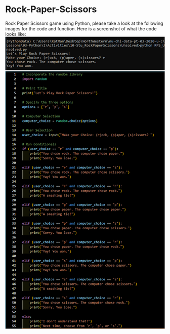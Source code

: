 # Rock-Paper-Scissors
Rock Paper Scissors game using Python, please take a look at the following images for the code and function.
Here is a screenshot of what the code looks like: 
![AnacondaPromptRPS](AnacondaPromptRPS.png)
![RockPaperScissors](RockPaperScissors.png)
